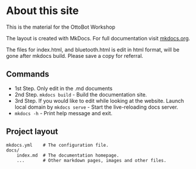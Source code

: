 # About this site

This is the material for the OttoBot Workshop

The layout is created with MkDocs. For full documentation visit [mkdocs.org](https://www.mkdocs.org).

The files for index.html, and bluetooth.html is edit in html format, will be gone after mkdocs build. Please save a copy for referral. 

## Commands
* 1st Step. Only edit in the .md documents
* 2nd Step. `mkdocs build` - Build the documentation site.
* 3rd Step. If you would like to edit while looking at the website. Launch local domain by `mkdocs serve` - Start the live-reloading docs server.
* `mkdocs -h` - Print help message and exit.

## Project layout

    mkdocs.yml    # The configuration file.
    docs/
        index.md  # The documentation homepage.
        ...       # Other markdown pages, images and other files.
